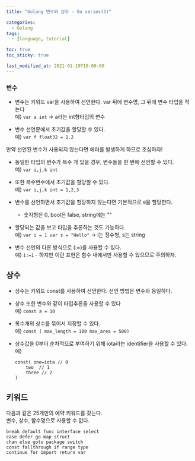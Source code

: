 ```yaml
---
title: "Golang 변수와 상수 - Go series(3)"

categories:
  - Golang
tags:
  - [language, tutorial]

toc: true
toc_sticky: true

last_modified_at: 2021-01-19T18:00:00
---
```


### 변수

- 변수는 키워드 var을 사용하여 선언한다.
  var 뒤에 변수명, 그 뒤에 변수 타입을 적는다  
   예) `var a int` -> a라는 int형타입의 변수

- 변수 선언문에서 초기값을 할당할 수 있다.  
  예) `var f float32 = 1.2`

만약 선언된 변수가 사용되지 않는다면 에러를 발생하게 하므로 조심하자!

- 동일한 타입의 변수가 복수 개 있을 경우, 변수들을 한 번에 선언할 수 있다.  
   예) `var i,j,k int`

- 또한 복수변수에서 초기값을 할당할 수 있다.  
   예) `var i,j,k int = 1,2,3`

- 변수를 선언하면서 초기값을 할당하지 않는다면 기본적으로 `0`을 할당한다.

  - 숫자형은 0, bool은 false, string에는 ""

- 할당되는 값을 보고 타입을 추론하는 것도 가능하다.  
  예) `var i = 1 var s = "Hello"` -> i는 정수형, s는 string

- 변수 선언의 다른 방식으로 (:=)를 사용할 수 있다.  
  예) `i:=1` - 하지만 이런 표현은 함수 내에서만 사용할 수 있으므로 주의하자.

## 상수

- 상수는 키워드 const를 사용하여 선언한다. 선언 방법은 변수와 동일하다.

- 상수 또한 변수와 같이 타입추론을 사용할 수 있다  
  예) `const a = 10`

- 복수개의 상수를 묶어서 지정할 수 있다.  
  예) `const ( max_length = 100 max_area = 500)`

- 상수값을 0부터 순차적으로 부여하기 위해 iota라는 identifier을 사용할 수 있다.  
  예)
  ```golang
  const( one=iota // 0
      two  // 1
      three // 2
  )
  ```

## 키워드

다음과 같은 25개만의 예약 키워드를 갖는다.  
변수, 상수, 함수명으로 사용할 수 없다.

```
break default func interface select
case defer go map struct
chan else goto package switch
const fallthrough if range type
continue for import return var
```
